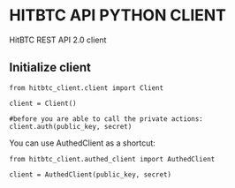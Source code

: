# HITBTC API PYTHON CLIENT

HitBTC REST API 2.0 client

## Initialize client

```
from hitbtc_client.client import Client

client = Client() 

#before you are able to call the private actions:
client.auth(public_key, secret)

```

You can use AuthedClient as a shortcut:

```
from hitbtc_client.authed_client import AuthedClient

client = AuthedClient(public_key, secret)
```


